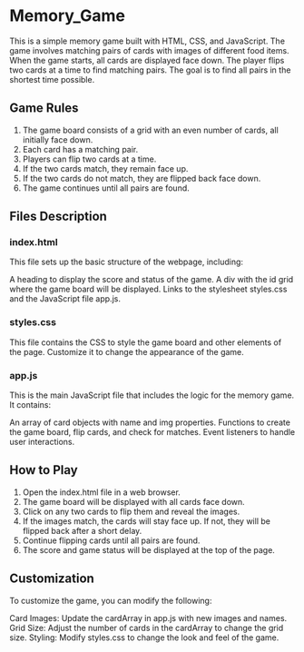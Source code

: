 # Memory_Game

This is a simple memory game built with HTML, CSS, and JavaScript. The game involves matching pairs of cards with images of different food items. When the game starts, all cards are displayed face down. The player flips two cards at a time to find matching pairs. The goal is to find all pairs in the shortest time possible.

## Game Rules

1. The game board consists of a grid with an even number of cards, all initially face down.
2. Each card has a matching pair.
3. Players can flip two cards at a time.
4. If the two cards match, they remain face up.
5. If the two cards do not match, they are flipped back face down.
6. The game continues until all pairs are found.

## Files Description

### index.html

This file sets up the basic structure of the webpage, including:

A heading to display the score and status of the game.
A div with the id grid where the game board will be displayed.
Links to the stylesheet styles.css and the JavaScript file app.js.

### styles.css
This file contains the CSS to style the game board and other elements of the page. Customize it to change the appearance of the game.

### app.js
This is the main JavaScript file that includes the logic for the memory game. It contains:

An array of card objects with name and img properties.
Functions to create the game board, flip cards, and check for matches.
Event listeners to handle user interactions.

## How to Play

1. Open the index.html file in a web browser.
2. The game board will be displayed with all cards face down.
3. Click on any two cards to flip them and reveal the images.
4. If the images match, the cards will stay face up. If not, they will be flipped back after a short delay.
5. Continue flipping cards until all pairs are found.
6. The score and game status will be displayed at the top of the page.

## Customization

To customize the game, you can modify the following:

Card Images: Update the cardArray in app.js with new images and names.
Grid Size: Adjust the number of cards in the cardArray to change the grid size.
Styling: Modify styles.css to change the look and feel of the game.
